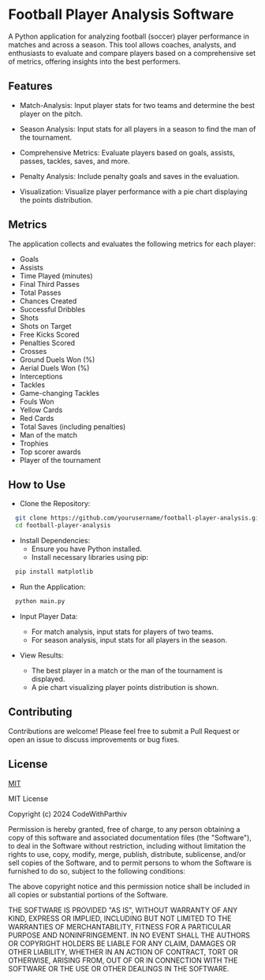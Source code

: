 
# Football Player Analysis Software

A Python application for analyzing football (soccer) player performance in matches and across a season. This tool allows coaches, analysts, and enthusiasts to evaluate and compare players based on a comprehensive set of metrics, offering insights into the best performers.


## Features

- Match-Analysis: Input player stats for two teams and determine the best player on the pitch.

- Season Analysis: Input stats for all players in a season to find the man of the tournament.

- Comprehensive Metrics: Evaluate players based on goals, assists, passes, tackles, saves, and more.

- Penalty Analysis: Include penalty goals and saves in the evaluation.

- Visualization: Visualize player performance with a pie chart displaying the points distribution.


## Metrics

The application collects and evaluates the following metrics for each player:

- Goals
- Assists
- Time Played (minutes)
- Final Third Passes
- Total Passes
- Chances Created
- Successful Dribbles
- Shots
- Shots on Target
- Free Kicks Scored
- Penalties Scored
- Crosses
- Ground Duels Won (%)
- Aerial Duels Won (%)
- Interceptions
- Tackles
- Game-changing Tackles
- Fouls Won
- Yellow Cards
- Red Cards
- Total Saves (including penalties)
- Man of the match
- Trophies
- Top scorer awards
- Player of the tournament




## How to Use

- Clone the Repository:

```bash
  git clone https://github.com/yourusername/football-player-analysis.git
  cd football-player-analysis
```
- Install Dependencies:
  - Ensure you have Python installed.
  - Install necessary libraries using pip:

```bash
  pip install matplotlib
```

- Run the Application:

```bash
  python main.py
```

- Input Player Data:

  - For match analysis, input stats for players of two teams.
  - For season analysis, input stats for all players in the season.
- View Results:

  - The best player in a match or the man of the tournament is displayed.
  - A pie chart visualizing player points distribution is shown.


## Contributing

Contributions are welcome! Please feel free to submit a Pull Request or open an issue to discuss improvements or bug fixes.


## License

[MIT](https://choosealicense.com/licenses/mit/)

MIT License

Copyright (c) 2024 CodeWithParthiv

Permission is hereby granted, free of charge, to any person obtaining a copy
of this software and associated documentation files (the "Software"), to deal
in the Software without restriction, including without limitation the rights
to use, copy, modify, merge, publish, distribute, sublicense, and/or sell
copies of the Software, and to permit persons to whom the Software is
furnished to do so, subject to the following conditions:

The above copyright notice and this permission notice shall be included in all
copies or substantial portions of the Software.

THE SOFTWARE IS PROVIDED "AS IS", WITHOUT WARRANTY OF ANY KIND, EXPRESS OR
IMPLIED, INCLUDING BUT NOT LIMITED TO THE WARRANTIES OF MERCHANTABILITY,
FITNESS FOR A PARTICULAR PURPOSE AND NONINFRINGEMENT. IN NO EVENT SHALL THE
AUTHORS OR COPYRIGHT HOLDERS BE LIABLE FOR ANY CLAIM, DAMAGES OR OTHER
LIABILITY, WHETHER IN AN ACTION OF CONTRACT, TORT OR OTHERWISE, ARISING FROM,
OUT OF OR IN CONNECTION WITH THE SOFTWARE OR THE USE OR OTHER DEALINGS IN THE
SOFTWARE.
